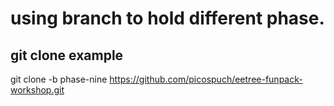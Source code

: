 # using branch to hold different phase.

## git clone example

git clone -b phase-nine https://github.com/picospuch/eetree-funpack-workshop.git
